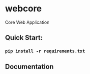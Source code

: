 # webcore
Core Web Application

## Quick Start:
### `pip install -r requirements.txt`

## Documentation
